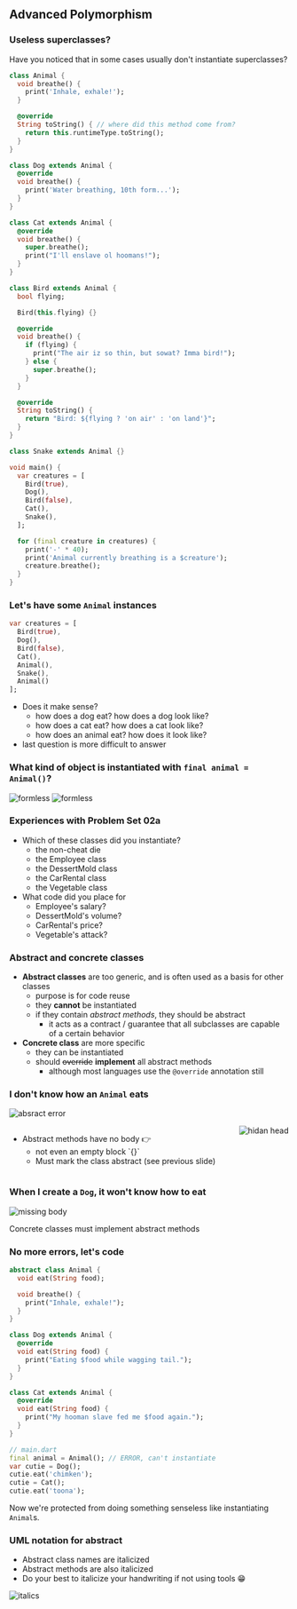 Advanced Polymorphism
----------------------



### Useless superclasses?

Have you noticed that in some cases usually don't instantiate superclasses?

```dart [1-10 | 12-17 | 19-25 | 27-39 | 41-44 | 47 | 50-62]
class Animal {
  void breathe() {
    print('Inhale, exhale!');
  }

  @override
  String toString() { // where did this method come from?
    return this.runtimeType.toString();
  }
}

class Dog extends Animal {
  @override
  void breathe() {
    print('Water breathing, 10th form...');
  }
}

class Cat extends Animal {
  @override
  void breathe() {
    super.breathe();
    print("I'll enslave ol hoomans!");
  }
}

class Bird extends Animal {
  bool flying;

  Bird(this.flying) {}

  @override
  void breathe() {
    if (flying) {
      print("The air iz so thin, but sowat? Imma bird!");
    } else {
      super.breathe();
    }
  }

  @override
  String toString() {
    return "Bird: ${flying ? 'on air' : 'on land'}";
  }
}

class Snake extends Animal {}

void main() {
  var creatures = [
    Bird(true),
    Dog(),
    Bird(false),
    Cat(),
    Snake(),
  ];

  for (final creature in creatures) {
    print('-' * 40);
    print('Animal currently breathing is a $creature');
    creature.breathe();
  }
}
```



### Let's have some `Animal` instances

```dart [6,8]
var creatures = [
  Bird(true),
  Dog(),
  Bird(false),
  Cat(),
  Animal(),
  Snake(),
  Animal()
];
```

* Does it make sense?
  - how does a dog eat? how does a dog look like?
  - how does a cat eat? how does a cat look like?
  - how does an animal eat? how does it look like?
* last question is more difficult to answer



### What kind of object is instantiated with `final animal = Animal()`?

![formless](images/formless.jpeg) <!-- .element class="fragment" -->
![formless](images/formless-2.jpg) <!-- .element class="fragment" -->



### Experiences with Problem Set <span style="text-transform: none">02a</span>

* Which of these classes did you instantiate?
  - the non-cheat die
  - the Employee class
  - the DessertMold class
  - the CarRental class
  - the Vegetable class
* What code did you place for 
  - Employee's salary?
  - DessertMold's volume?
  - CarRental's price?
  - Vegetable's attack?



### Abstract and concrete classes

* **Abstract classes** are too generic, and is often used as a basis for other classes
  - purpose is for code reuse
  - they **cannot** be instantiated
  - if they contain _abstract methods_, they should be abstract
    * it acts as a contract / guarantee that all subclasses are capable of a certain behavior
* **Concrete class** are more specific
  - they can be instantiated
  - should ~~override~~ **implement** all abstract methods
    + although most languages use the `@override` annotation still



### I don't know how an `Animal` eats

![absract error](images/abstract-error.png)

<div style="display: flex">
  <ul style="flex: 1">
    <li>
      Abstract methods have no body 👉
      <ul>
        <li>not even an empty block `{}`</li>
        <li>Must mark the class abstract (see previous slide)</li>
      </ul>
    </li>
  </ul>
  <img src="images/hidan.jpg" alt="hidan head">
</div>



### When I create a `Dog`, it won't know how to eat

![missing body](images/missing.png)

Concrete classes must implement abstract methods



### No more errors, let's code

```dart [1-7 | 9-14 | 16-21 | 23-28]
abstract class Animal {
  void eat(String food);

  void breathe() {
    print("Inhale, exhale!");
  }
}

class Dog extends Animal {
  @override
  void eat(String food) {
    print("Eating $food while wagging tail.");
  }
}

class Cat extends Animal {
  @override
  void eat(String food) {
    print("My hooman slave fed me $food again.");
  }
}

// main.dart
final animal = Animal(); // ERROR, can't instantiate
var cutie = Dog();
cutie.eat('chimken');
cutie = Cat();
cutie.eat('toona');
```

Now we're protected from doing something senseless like instantiating `Animal`s.



### UML notation for abstract

* Abstract class names are italicized
* Abstract methods are also italicized
* Do your best to italicize your handwriting if not using tools 😁

![italics](images/italics.png)